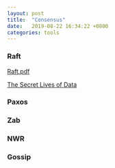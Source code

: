 ```yaml
---
layout: post
title:  "Consensus"
date:   2019-08-22 16:34:22 +0800
categories: tools
---
```


### Raft 
[Raft.pdf](https://raft.github.io/raft.pdf)

[The Secret Lives of Data](http://thesecretlivesofdata.com/raft/)

### Paxos

### Zab

### NWR

### Gossip





